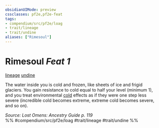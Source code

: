 ```yaml
---
obsidianUIMode: preview
cssclasses: pf2e,pf2e-feat
tags:
- compendium/src/pf2e/loag
- trait/lineage
- trait/undine
aliases: ["Rimesoul"]
---
```

# Rimesoul  *Feat 1*  
[lineage](rules/traits/lineage-apg.md "Lineage  Trait")  [undine](rules/traits/undine-b2.md "Undine Ancestry & Heritage Trait")  


The water inside you is cold and frozen, like sheets of ice and frigid glaciers. You gain resistance to cold equal to half your level (minimum 1), and you treat environmental [cold](rules/traits/cold.md "Cold Energy & Element Trait") effects as if they were one step less severe (incredible cold becomes extreme, extreme cold becomes severe, and so on).

*Source: Lost Omens: Ancestry Guide p. 119*  
%% #compendium/src/pf2e/loag #trait/lineage #trait/undine %%